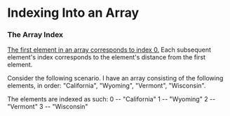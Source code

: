 <h1>Indexing Into an Array</h1>

<h3>The Array Index</h3>
<u>The first element in an array corresponds to index 0.</u> Each subsequent element's index corresponds to the element's distance from the first element.

Consider the following scenario. I have an array consisting of the following elements, in order: "California", "Wyoming", "Vermont", "Wisconsin". 

The elements are indexed as such:
<nl>0 -- "California"
<nl>1 -- "Wyoming"
<nl>2 -- "Vermont"
<nl>3 -- "Wisconsin"